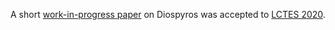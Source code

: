 A short [work-in-progress paper][paper] on Diospyros was accepted to [LCTES 2020][lctes].

[lctes]: https://conf.researchr.org/home/LCTES-2020
[paper]: https://www.cs.cornell.edu/~avh/diospyros-lctes-2020.pdf
